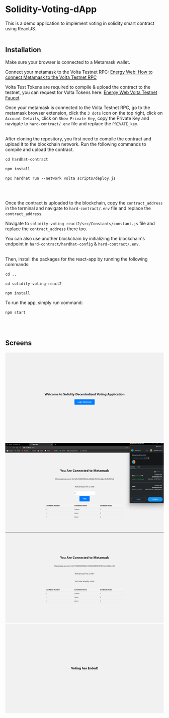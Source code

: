 # Solidity-Voting-dApp

This is a demo application to implement voting in solidity smart contract using ReactJS.
<br></br>

## Installation

Make sure your browser is connected to a Metamask wallet.

Connect your metamask to the Volta Testnet RPC: [Energy Web: How to connect Metamask to the Volta Testnet RPC](https://youtu.be/ThKW18ZZalg?si=hWgnxn--OvMPN1HH)

Volta Test Tokens are required to compile & upload the contract to the testnet, you can request for Volta Tokens here: [Energy Web Volta Testnet Faucet](https://voltafaucet.energyweb.org/)

Once your metamask is connected to the Volta Testnet RPC, go to the metamask browser extension, click the `3 dots` icon on the top right, click on `Account Details`, click on `Show Private Key`, copy the Private Key and navigate to `hard-contract/.env` file and replace the `PRIVATE_key`.
<br></br>

After cloning the repository, you first need to compile the contract and upload it to the blockchain network. Run the following commands to compile and upload the contract.

```shell
cd hardhat-contract
```
```shell
npm install
```
```shell
npx hardhat run --network volta scripts/deploy.js
```
<br></br>

Once the contract is uploaded to the blockchain, copy the `contract_address` in the terminal and navigate to `hard-contract/.env` file and replace the `contract_address`.

Navigate to `solidity-voting-react2/src/Constants/constant.js` file and replace the `contract_address` there too.

You can also use another blockchain by initializing the blockchain's endpoint in `hard-contract/hardhat-config` & `hard-contract/.env`.
<br></br>

Then, install the packages for the react-app by running the following commands: 

```shell
cd ..
```
```shell
cd solidity-voting-react2
```
```shell
npm install
```

To run the app, simply run command:

```shell
npm start
```
<br></br>


## Screens
![Login](https://github.com/dumpacson/Solidity-Voting-dApp/blob/bfa5ea11598fcb3512e4827284824612e522e716/screens/Login.png "Login")
![Voting](https://github.com/dumpacson/Solidity-Voting-dApp/blob/bfa5ea11598fcb3512e4827284824612e522e716/screens/Voting.png "Voting")
![Voted](https://github.com/dumpacson/Solidity-Voting-dApp/blob/bfa5ea11598fcb3512e4827284824612e522e716/screens/Voted.png "Voted")
![Voting Ended](https://github.com/dumpacson/Solidity-Voting-dApp/blob/bfa5ea11598fcb3512e4827284824612e522e716/screens/Voting%20Ended.png "Voting Ended")
